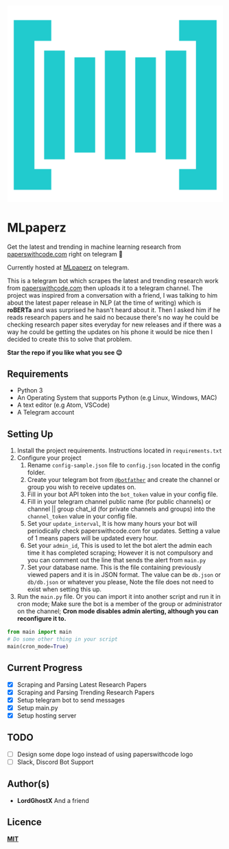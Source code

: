 ![paperswithcode.com logo](img/pwc.png)
# MLpaperz

Get the latest and trending in machine learning research from [paperswithcode.com](https://paperswithcode.com) right on telegram 🙂

Currently hosted at [MLpaperz](https://t.me/MLpaperz) on telegram.

This is a telegram bot which scrapes the latest and trending research work from [paperswithcode.com](https://paperswithcode.com) then uploads it to a telegram channel. The project was inspired from a conversation with a friend, I was talking to him about the latest paper release in NLP (at the time of writing) which is **roBERTa** and was surprised he hasn't heard about it. Then I asked him if he reads research papers and he said no because there's no way he could be checking research paper sites everyday for new releases and if there was a way he could be getting the updates on his phone it would be nice then I decided to create this to solve that problem.

**Star the repo if you like what you see 😉**

## Requirements
* Python 3
* An Operating System that supports Python (e.g Linux, Windows, MAC)
* A text editor (e.g Atom, VSCode)
* A Telegram account

## Setting Up
1. Install the project requirements. Instructions located in `requirements.txt`
2. Configure your project
   1. Rename `config-sample.json` file to `config.json` located in the config folder.
   2. Create your telegram bot from [`@botfather`](https://t.me/botfather) and create the channel or group you wish to receive updates on.
   3. Fill in your bot API token into the `bot_token` value in your config file.
   4. Fill in your telegram channel public name (for public channels) or channel || group chat_id (for private channels and groups) into the `channel_token` value in your config file.
   5. Set your `update_interval`, It is how many hours your bot will periodically check paperswithcode.com for updates. Setting a value of 1 means papers will be updated every hour.
   6. Set your `admin_id`, This is used to let the bot alert the admin each time it has completed scraping; However it is not compulsory and you can comment out the line that sends the alert from `main.py`
   7. Set your database name. This is the file containing previously viewed papers and it is in JSON format. The value can be `db.json` or `db/db.json` or whatever you please, Note the file does not need to exist when setting this up.
3. Run the `main.py` file. Or you can import it into another script and run it in cron mode; Make sure the bot is a member of the group or administrator on the channel; **Cron mode disables admin alerting, although you can reconfigure it to.**
```python
from main import main
# Do some other thing in your script
main(cron_mode=True)
```

## Current Progress
* [x] Scraping and Parsing Latest Research Papers
* [x] Scraping and Parsing Trending Research Papers
* [x] Setup telegram bot to send messages
* [x] Setup main.py
* [x] Setup hosting server

## TODO
* [ ] Design some dope logo instead of using paperswithcode logo
* [ ] Slack, Discord Bot Support

## Author(s)
* **LordGhostX** And a friend 

## Licence
[**MIT**](https://opensource.org/licenses/MIT)

